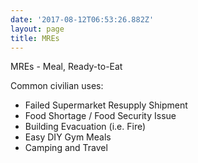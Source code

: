 ```yaml
---
date: '2017-08-12T06:53:26.882Z'
layout: page
title: MREs
---
```

MREs - Meal, Ready-to-Eat

Common civilian uses:

*   Failed Supermarket Resupply Shipment
*   Food Shortage / Food Security Issue
*   Building Evacuation (i.e. Fire)
*   Easy DIY Gym Meals
*   Camping and Travel